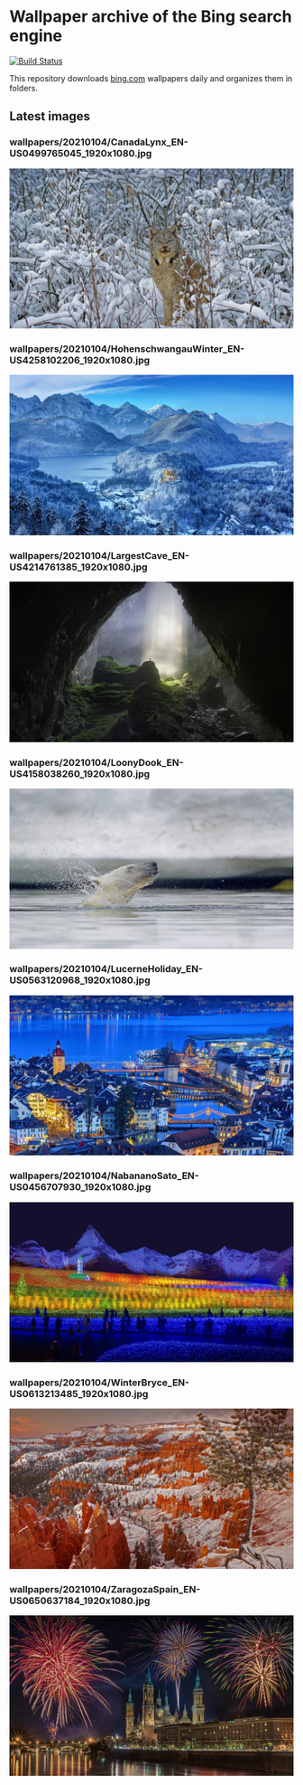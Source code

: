 # Wallpaper archive of the Bing search engine

[![Build Status](https://travis-ci.org/kijart/bing-daily-images-dl.svg?branch=wallpapers)](https://travis-ci.org/kijart/bing-daily-images-dl)

This repository downloads [bing.com](https://www.bing.com) wallpapers daily and organizes them in folders.

## Latest images

<!-- Wallpapers -->

### wallpapers/20210104/CanadaLynx_EN-US0499765045_1920x1080.jpg

![wallpapers/20210104/CanadaLynx_EN-US0499765045_1920x1080.jpg](wallpapers/20210104/CanadaLynx_EN-US0499765045_1920x1080.jpg)

### wallpapers/20210104/HohenschwangauWinter_EN-US4258102206_1920x1080.jpg

![wallpapers/20210104/HohenschwangauWinter_EN-US4258102206_1920x1080.jpg](wallpapers/20210104/HohenschwangauWinter_EN-US4258102206_1920x1080.jpg)

### wallpapers/20210104/LargestCave_EN-US4214761385_1920x1080.jpg

![wallpapers/20210104/LargestCave_EN-US4214761385_1920x1080.jpg](wallpapers/20210104/LargestCave_EN-US4214761385_1920x1080.jpg)

### wallpapers/20210104/LoonyDook_EN-US4158038260_1920x1080.jpg

![wallpapers/20210104/LoonyDook_EN-US4158038260_1920x1080.jpg](wallpapers/20210104/LoonyDook_EN-US4158038260_1920x1080.jpg)

### wallpapers/20210104/LucerneHoliday_EN-US0563120968_1920x1080.jpg

![wallpapers/20210104/LucerneHoliday_EN-US0563120968_1920x1080.jpg](wallpapers/20210104/LucerneHoliday_EN-US0563120968_1920x1080.jpg)

### wallpapers/20210104/NabananoSato_EN-US0456707930_1920x1080.jpg

![wallpapers/20210104/NabananoSato_EN-US0456707930_1920x1080.jpg](wallpapers/20210104/NabananoSato_EN-US0456707930_1920x1080.jpg)

### wallpapers/20210104/WinterBryce_EN-US0613213485_1920x1080.jpg

![wallpapers/20210104/WinterBryce_EN-US0613213485_1920x1080.jpg](wallpapers/20210104/WinterBryce_EN-US0613213485_1920x1080.jpg)

### wallpapers/20210104/ZaragozaSpain_EN-US0650637184_1920x1080.jpg

![wallpapers/20210104/ZaragozaSpain_EN-US0650637184_1920x1080.jpg](wallpapers/20210104/ZaragozaSpain_EN-US0650637184_1920x1080.jpg)

